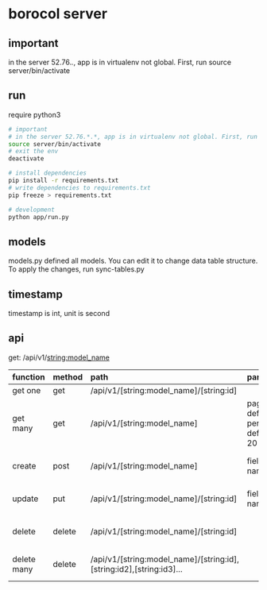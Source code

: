 # borocol server

## important
in the server 52.76.*.*, app is in virtualenv not global. First, run source server/bin/activate

## run
require python3
``` bash
# important
# in the server 52.76.*.*, app is in virtualenv not global. First, run follow cmd to enter switch to the env
source server/bin/activate
# exit the env
deactivate

# install dependencies
pip install -r requirements.txt
# write dependencies to requirements.txt
pip freeze > requirements.txt

# development
python app/run.py
```
## models
models.py defined all models. You can edit it to change data table structure. To apply the changes, run sync-tables.py

## timestamp
timestamp is int, unit is second

## api
get: /api/v1/<string:model_name>

| function | method | path | params | result |
| :--- | :---- | :---- | :---- | :---- |
| get one | get | /api/v1/[string:model_name]/[string:id] | | {**resource**:...}|
| get many | get | /api/v1/[string:model_name] | page, default 1; per_page, default 20 | {**resources**:...}|
| create | post | /api/v1/[string:model_name] | field name  | {result:success/failed, message: error message}|
| update | put | /api/v1/[string:model_name]/[string:id] | field name  | {result:success/failed, message: error message}|
| delete | delete | /api/v1/[string:model_name]/[string:id] |  | {result:success/failed, message: error message}|
| delete many | delete | /api/v1/[string:model_name]/[string:id],[string:id2],[string:id3]... |  | {result:success/failed, message: error message}|
